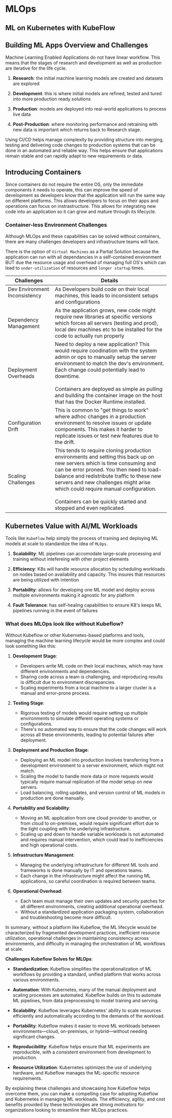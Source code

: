 # MLOps

## ML on Kubernetes with KubeFlow

## Building ML Apps Overview and Challenges

Machine Learning Enabled Applications do not have linear workflow. This means that the stages of research and development as well as production are iterative for the life cycle.


1. **Research**: the initial machine learning models are created and datasets are explored

2. **Development**: this is where initial models are refined, tested and tured into more production ready solutions

3. **Production**: models are deployed into real-world applications to process live data

4. **Post-Production**: where monitoring performance and retraining with new data is important which returns back to Research stage.

Using CI/CD helps manage complexity by providing structure into merging, testing and delivering code changes to production systems that can be done in an automated and reliable way. This helps ensure that applications remain stable and can rapidly adapt to new requirements or data. 


## Introducing Containers

Since containers do not require the entire OS, only the immediate components it needs to operate, this can improve the speed of development as developers know that the application will run the same way on different platforms. This allows developers to focus on their apps and operations can focus on instrastructure. This allows for integrating new code into an application so it can grow and mature through its lifecycle.


### Container-less Environment Challenges

Although MLOps and these capabilities can be solved without containers, there are many challenges developers and infrastructure teams will face. 

There is the option of `Virtual Machines` as a Partial Solution because the application can run with all dependancies in a self-contained environment BUT due the resource usage and overhead of managing full OS's which can lead to `under-utilization` of resources and `longer startup` times.

| Challenges | Details |
| ----------| -------- |
| Dev Environment Inconsistency &nbsp;&nbsp;&nbsp;&nbsp;&nbsp;&nbsp;&nbsp;&nbsp;&nbsp;&nbsp;&nbsp;&nbsp;&nbsp;&nbsp;&nbsp;&nbsp;&nbsp;&nbsp;&nbsp;&nbsp;&nbsp;&nbsp;&nbsp;&nbsp;  | As Developers build code on their local machines, this leads to inconsistent setups and configurations  |
| Dependency Management | As the application grows, new code might require new libraries at specific versions which forces all servers (testing and prod), local dev machines etc to be installed for the code to actually run properly |
| Deployment Overheads | Need to deploy a new application? This would require coodination with the system admin or ops to manually setup the server environment to match the dev's environment. Each change could potentially lead to downtime. <br /> <br /> Containers are deployed as simple as pulling and building the container image on the host that has the Docker Runtime installed.  |
| Configuration Drift | This is common to "get things to work" where adhoc changes in a production environment to resolve issues or update components. This makes it harder to replicate issues or test new features due to the drift.  |
| Scaling Challenges  | This tends to require cloning production environments and setting this back up on new servers which is time consuming and can be error proned. You then need to load-balance and redistribute traffic to these new servers and new challenges might arise which could require manual configuration. <br /> <br /> Containers can be quickly started and stopped and even replicated.   |

## Kubernetes Value with AI/ML Workloads

Tools like `KubeFlow` help simply the process of training and deploying ML models at scale to standardize the idea of `MLOps`. 

1. **Scalability**: ML pipelines can accomodate large-scale processing and training without intefereing with other project elements

2. **Efficiency**: K8s will handle resource allocation by scheduling workloads on nodes based on availability and capacity. This insures that resources are being utilized with intention

3. **Portability**: allows for developing one ML model and deploy across multiple environments making it agnostic for any platform

4. **Fault Tolerance**: has self-healing capabilities to ensure K8's keeps ML pipelines running in the event of failures

### What does MLOps look like without Kubeflow?

Without Kubeflow or other Kubernetes-based platforms and tools, managing the machine learning lifecycle would be more complex and could look something like this:

1. **Development Stage**:
    - Developers write ML code on their local machines, which may have different environments and dependencies.
    - Sharing code across a team is challenging, and reproducing results is difficult due to environment discrepancies.
    - Scaling experiments from a local machine to a larger cluster is a manual and error-prone process.

2. **Testing Stage**:
    - Rigorous testing of models would require setting up multiple environments to simulate different operating systems or configurations.
    - There's no automated way to ensure that the code changes will work across all these environments, leading to potential failures after deployment.

3. **Deployment and Production Stage**:
    - Deploying an ML model into production involves transferring from a development environment to a server environment, which might not match.
    - Scaling the model to handle more data or more requests would typically require manual replication of the model setup on new servers.
    - Load balancing, rolling updates, and version control of ML models in production are done manually.

4. **Portability and Scalability**:
    - Moving an ML application from one cloud provider to another, or from cloud to on-premises, would require significant effort due to the tight coupling with the underlying infrastructure.
    - Scaling up and down to handle variable workloads is not automated and requires manual intervention, which could lead to inefficiencies and high operational costs.

5. **Infrastructure Management**:
    - Managing the underlying infrastructure for different ML tools and frameworks is done manually by IT and operations teams.
    - Each change in the infrastructure might affect the running ML applications, so careful coordination is required between teams.

6. **Operational Overhead**:
    - Each team must manage their own updates and security patches for all different environments, creating additional operational overhead.
    - Without a standardized application packaging system, collaboration and troubleshooting become more difficult.

In summary, without a platform like Kubeflow, the ML lifecycle would be characterized by fragmented development practices, inefficient resource utilization, operational challenges in maintaining consistency across environments, and difficulty in managing the orchestration of ML workflows at scale.

**Challenges Kubeflow Solves for MLOps**:

- **Standardization**: Kubeflow simplifies the operationalization of ML workflows by providing a standard, unified platform that works across various environments.
  
- **Automation**: With Kubernetes, many of the manual deployment and scaling processes are automated. Kubeflow builds on this to automate ML pipelines, from data preprocessing to model training and serving.
  
- **Scalability**: Kubeflow leverages Kubernetes' ability to scale resources efficiently and automatically according to the demands of the workload.

- **Portability**: Kubeflow makes it easier to move ML workloads between environments—cloud, on-premises, or hybrid—without needing significant changes.

- **Reproducibility**: Kubeflow helps ensure that ML experiments are reproducible, with a consistent environment from development to production.

- **Resource Utilization**: Kubernetes optimizes the use of underlying hardware, and Kubeflow manages the ML-specific resource requirements.

By explaining these challenges and showcasing how Kubeflow helps overcome them, you can make a compelling case for adopting Kubeflow and Kubernetes in managing ML workloads. The efficiency, agility, and cost benefits provided by these technologies are strong motivators for organizations looking to streamline their MLOps practices.
